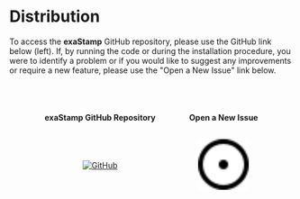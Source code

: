 # Distribution

To access the **exaStamp** GitHub repository, please use the GitHub link below (left). If, by running the code or during the installation procedure, you were to identify a problem or if you would like to suggest any improvements or require a new feature, please use the "Open a New Issue" link below.

<div style="display: grid; grid-template-columns: auto auto; align-items: center; justify-content: center; column-gap: 60px; row-gap: 20px; height: 250px;">

  <!-- Row 1: Texts -->
  <div style="text-align: center; font-weight: bold;">exaStamp GitHub Repository</div>
  <div style="text-align: center; font-weight: bold;">Open a New Issue</div>

  <!-- Row 2: Images -->
  <div style="text-align: center; margin-top: -100px;">
    <a href="https://github.com/Collab4exaNBody/exaStamp" target="_blank">
      <img src="https://github.githubassets.com/images/modules/logos_page/GitHub-Mark.png" alt="GitHub" style="height: 120px;">
    </a>
  </div>

  <div style="text-align: center; margin-top: -100px;">
    <a href="https://github.com/Collab4exaNBody/exaStamp/issues/new" target="_blank">
      <img src="https://raw.githubusercontent.com/primer/octicons/main/icons/issue-opened-16.svg" alt="Create Issue" style="height: 90px;">
    </a>
  </div>

</div>

